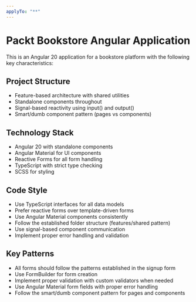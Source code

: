 ```yaml
---
applyTo: "**"
---
```

# Packt Bookstore Angular Application

This is an Angular 20 application for a bookstore platform with the following key characteristics:

## Project Structure
- Feature-based architecture with shared utilities
- Standalone components throughout
- Signal-based reactivity using input() and output()
- Smart/dumb component pattern (pages vs components)

## Technology Stack
- Angular 20 with standalone components
- Angular Material for UI components
- Reactive Forms for all form handling
- TypeScript with strict type checking
- SCSS for styling

## Code Style
- Use TypeScript interfaces for all data models
- Prefer reactive forms over template-driven forms
- Use Angular Material components consistently
- Follow the established folder structure (features/shared pattern)
- Use signal-based component communication
- Implement proper error handling and validation

## Key Patterns
- All forms should follow the patterns established in the signup form
- Use FormBuilder for form creation
- Implement proper validation with custom validators when needed
- Use Angular Material form fields with proper error handling
- Follow the smart/dumb component pattern for pages and components